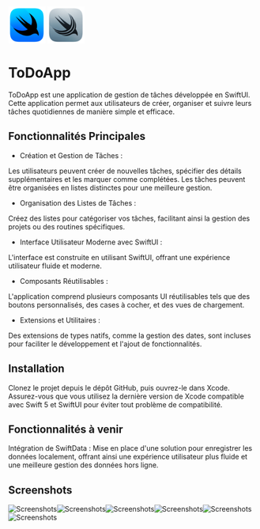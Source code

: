 <a href="https://developer.apple.com/xcode/swiftui/"> 
  <img src="https://raw.githubusercontent.com/CardinalJV/CardinalJV/main/assets/logo-swift/swiftui-96x96_2x.png" alt="SwiftUI" title="SwiftUI" width="75" height="75"/></a>
<a href="https://developer.apple.com/xcode/swiftdata/">
  <img src="https://raw.githubusercontent.com/CardinalJV/CardinalJV/main/assets/logo-swift/swiftdata-96x96_2x.png" alt="SwiftData" title="SwiftData" width="75" height="75"/></a>

# ToDoApp

ToDoApp est une application de gestion de tâches développée en SwiftUI. Cette application permet aux utilisateurs de créer, organiser et suivre leurs tâches quotidiennes de manière simple et efficace.

## Fonctionnalités Principales

- Création et Gestion de Tâches :

Les utilisateurs peuvent créer de nouvelles tâches, spécifier des détails supplémentaires et les marquer comme complétées.
Les tâches peuvent être organisées en listes distinctes pour une meilleure gestion.

- Organisation des Listes de Tâches :

Créez des listes pour catégoriser vos tâches, facilitant ainsi la gestion des projets ou des routines spécifiques.

- Interface Utilisateur Moderne avec SwiftUI :

L'interface est construite en utilisant SwiftUI, offrant une expérience utilisateur fluide et moderne.

- Composants Réutilisables :

L'application comprend plusieurs composants UI réutilisables tels que des boutons personnalisés, des cases à cocher, et des vues de chargement.

- Extensions et Utilitaires :

Des extensions de types natifs, comme la gestion des dates, sont incluses pour faciliter le développement et l'ajout de fonctionnalités.

## Installation

Clonez le projet depuis le dépôt GitHub, puis ouvrez-le dans Xcode. Assurez-vous que vous utilisez la dernière version de Xcode compatible avec Swift 5 et SwiftUI pour éviter tout problème de compatibilité.

## Fonctionnalités à venir

Intégration de SwiftData : 
Mise en place d'une solution pour enregistrer les données localement, offrant ainsi une expérience utilisateur plus fluide et une meilleure gestion des données hors ligne.

## Screenshots 

<img src="https://raw.githubusercontent.com/CardinalJV/ToDoApp/main/Screenshots/2024-09-04-10.14.35.png" alt="Screenshots" title="Screenshots" width="335" height=""/><img src="https://raw.githubusercontent.com/CardinalJV/ToDoApp/main/Screenshots/2024-09-04-10.19.32.png" alt="Screenshots" title="Screenshots" width="335" height=""/><img src="https://raw.githubusercontent.com/CardinalJV/ToDoApp/main/Screenshots/2024-09-04-10.15.00.png" alt="Screenshots" title="Screenshots" width="335" height=""/><img src="https://raw.githubusercontent.com/CardinalJV/ToDoApp/main/Screenshots/2024-09-04-10.15.11.png" alt="Screenshots" title="Screenshots" width="335" height=""/><img src="https://raw.githubusercontent.com/CardinalJV/ToDoApp/main/Screenshots/2024-09-04-10.15.17.png" alt="Screenshots" title="Screenshots" width="335" height=""/><img src="https://raw.githubusercontent.com/CardinalJV/ToDoApp/main/Screenshots/2024-09-04-10.16.45.png" alt="Screenshots" title="Screenshots" width="335" height=""/>

